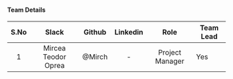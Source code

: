#### Team Details

| S.No | Slack                 |   Github    | Linkedin |            Role            | Team Lead |
|:----:|:---------------------:|:-----------:|:--------:|:--------------------------:|-----------|
|   1  | Mircea Teodor Oprea   |    @Mirch   |     -    |     Project Manager        |   Yes     |
